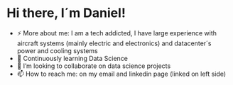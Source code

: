 # Hi there, I´m Daniel!


- ⚡ More about me: I am a tech addicted, I have large experience with aircraft systems (mainly electric and electronics) and datacenter´s power and cooling systems
- 🌱 Continuously learning Data Science 
- 👯 I’m looking to collaborate on data science projects
- 📫 How to reach me: on my email and linkedin page (linked on left side)
